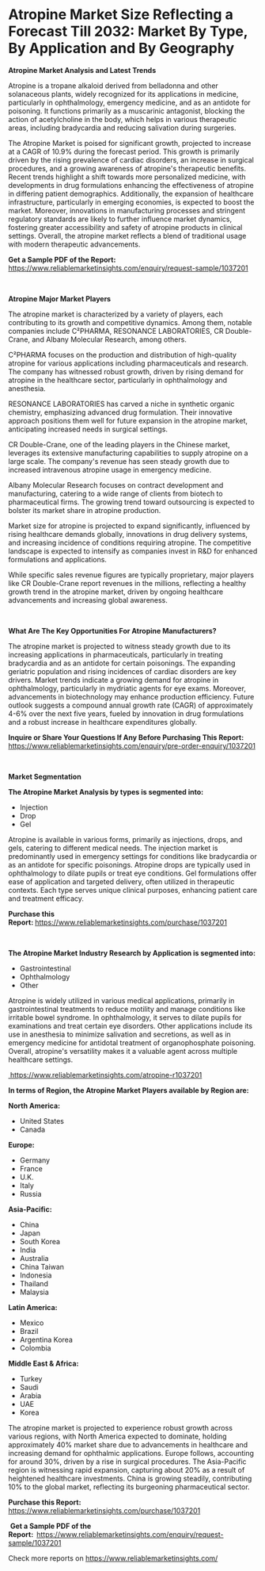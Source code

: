 <p><h1>Atropine Market Size Reflecting a Forecast Till 2032: Market By Type, By Application and By Geography</h1></p><p><strong>Atropine Market Analysis and Latest Trends</strong></p>
<p><p>Atropine is a tropane alkaloid derived from belladonna and other solanaceous plants, widely recognized for its applications in medicine, particularly in ophthalmology, emergency medicine, and as an antidote for poisoning. It functions primarily as a muscarinic antagonist, blocking the action of acetylcholine in the body, which helps in various therapeutic areas, including bradycardia and reducing salivation during surgeries.</p><p>The Atropine Market is poised for significant growth, projected to increase at a CAGR of 10.9% during the forecast period. This growth is primarily driven by the rising prevalence of cardiac disorders, an increase in surgical procedures, and a growing awareness of atropine's therapeutic benefits. Recent trends highlight a shift towards more personalized medicine, with developments in drug formulations enhancing the effectiveness of atropine in differing patient demographics. Additionally, the expansion of healthcare infrastructure, particularly in emerging economies, is expected to boost the market. Moreover, innovations in manufacturing processes and stringent regulatory standards are likely to further influence market dynamics, fostering greater accessibility and safety of atropine products in clinical settings. Overall, the atropine market reflects a blend of traditional usage with modern therapeutic advancements.</p></p>
<p><strong>Get a Sample PDF of the Report:&nbsp;</strong> <a href="https://www.reliablemarketinsights.com/enquiry/request-sample/1037201?utm_campaign=3011&utm_medium=2&utm_source=Github&utm_content=ia&utm_term=08032025&utm_id=atropine">https://www.reliablemarketinsights.com/enquiry/request-sample/1037201</a></p>
<p>&nbsp;</p>
<p><strong>Atropine Major Market Players</strong></p>
<p><p>The atropine market is characterized by a variety of players, each contributing to its growth and competitive dynamics. Among them, notable companies include C²PHARMA, RESONANCE LABORATORIES, CR Double-Crane, and Albany Molecular Research, among others.</p><p>C²PHARMA focuses on the production and distribution of high-quality atropine for various applications including pharmaceuticals and research. The company has witnessed robust growth, driven by rising demand for atropine in the healthcare sector, particularly in ophthalmology and anesthesia. </p><p>RESONANCE LABORATORIES has carved a niche in synthetic organic chemistry, emphasizing advanced drug formulation. Their innovative approach positions them well for future expansion in the atropine market, anticipating increased needs in surgical settings.</p><p>CR Double-Crane, one of the leading players in the Chinese market, leverages its extensive manufacturing capabilities to supply atropine on a large scale. The company's revenue has seen steady growth due to increased intravenous atropine usage in emergency medicine. </p><p>Albany Molecular Research focuses on contract development and manufacturing, catering to a wide range of clients from biotech to pharmaceutical firms. The growing trend toward outsourcing is expected to bolster its market share in atropine production.</p><p>Market size for atropine is projected to expand significantly, influenced by rising healthcare demands globally, innovations in drug delivery systems, and increasing incidence of conditions requiring atropine. The competitive landscape is expected to intensify as companies invest in R&D for enhanced formulations and applications.</p><p>While specific sales revenue figures are typically proprietary, major players like CR Double-Crane report revenues in the millions, reflecting a healthy growth trend in the atropine market, driven by ongoing healthcare advancements and increasing global awareness.</p></p>
<p>&nbsp;</p>
<p><strong>What Are The Key Opportunities For Atropine Manufacturers?</strong></p>
<p><p>The atropine market is projected to witness steady growth due to its increasing applications in pharmaceuticals, particularly in treating bradycardia and as an antidote for certain poisonings. The expanding geriatric population and rising incidences of cardiac disorders are key drivers. Market trends indicate a growing demand for atropine in ophthalmology, particularly in mydriatic agents for eye exams. Moreover, advancements in biotechnology may enhance production efficiency. Future outlook suggests a compound annual growth rate (CAGR) of approximately 4-6% over the next five years, fueled by innovation in drug formulations and a robust increase in healthcare expenditures globally.</p></p>
<p><strong>Inquire or Share Your Questions If Any Before Purchasing This Report:</strong> <a href="https://www.reliablemarketinsights.com/enquiry/pre-order-enquiry/1037201?utm_campaign=3011&utm_medium=2&utm_source=Github&utm_content=ia&utm_term=08032025&utm_id=atropine">https://www.reliablemarketinsights.com/enquiry/pre-order-enquiry/1037201</a></p>
<p>&nbsp;</p>
<p><strong>Market Segmentation</strong></p>
<p><strong>The Atropine Market Analysis by types is segmented into:</strong></p>
<p><ul><li>Injection</li><li>Drop</li><li>Gel</li></ul></p>
<p><p>Atropine is available in various forms, primarily as injections, drops, and gels, catering to different medical needs. The injection market is predominantly used in emergency settings for conditions like bradycardia or as an antidote for specific poisonings. Atropine drops are typically used in ophthalmology to dilate pupils or treat eye conditions. Gel formulations offer ease of application and targeted delivery, often utilized in therapeutic contexts. Each type serves unique clinical purposes, enhancing patient care and treatment efficacy.</p></p>
<p><strong>Purchase this Report:&nbsp;</strong><a href="https://www.reliablemarketinsights.com/purchase/1037201?utm_campaign=3011&utm_medium=2&utm_source=Github&utm_content=ia&utm_term=08032025&utm_id=atropine">https://www.reliablemarketinsights.com/purchase/1037201</a></p>
<p>&nbsp;</p>
<p><strong>The Atropine Market Industry Research by Application is segmented into:</strong></p>
<p><ul><li>Gastrointestinal</li><li>Ophthalmology</li><li>Other</li></ul></p>
<p><p>Atropine is widely utilized in various medical applications, primarily in gastrointestinal treatments to reduce motility and manage conditions like irritable bowel syndrome. In ophthalmology, it serves to dilate pupils for examinations and treat certain eye disorders. Other applications include its use in anesthesia to minimize salivation and secretions, as well as in emergency medicine for antidotal treatment of organophosphate poisoning. Overall, atropine's versatility makes it a valuable agent across multiple healthcare settings.</p></p>
<p><a href="https://www.reliablemarketinsights.com/atropine-r1037201?utm_campaign=3011&utm_medium=2&utm_source=Github&utm_content=ia&utm_term=08032025&utm_id=atropine">&nbsp;https://www.reliablemarketinsights.com/atropine-r1037201</a></p>
<p><strong>In terms of Region, the Atropine Market Players available by Region are:</strong></p>
<p>
    <p> <strong> North America: </strong>
        <ul>
            <li>United States</li>
            <li>Canada</li>
        </ul>
        </p> 
    <p> <strong> Europe: </strong>
        <ul>
            <li>Germany</li>
            <li>France</li>
            <li>U.K.</li>
            <li>Italy</li>
            <li>Russia</li>
        </ul>
        </p> 
    <p> <strong> Asia-Pacific: </strong>
        <ul>
            <li>China</li>
            <li>Japan</li>
            <li>South Korea</li>
            <li>India</li>
            <li>Australia</li>
            <li>China Taiwan</li>
            <li>Indonesia</li>
            <li>Thailand</li>
            <li>Malaysia</li>
        </ul>
        </p> 
    <p> <strong> Latin America: </strong>
        <ul>
            <li>Mexico</li>
            <li>Brazil</li>
            <li>Argentina Korea</li>
            <li>Colombia</li>
        </ul>
        </p> 
    <p> <strong> Middle East & Africa: </strong>
        <ul>
            <li>Turkey</li>
            <li>Saudi</li>
            <li>Arabia</li>
            <li>UAE</li>
            <li>Korea</li>
        </ul>
    </p>
    </p>
<p><p>The atropine market is projected to experience robust growth across various regions, with North America expected to dominate, holding approximately 40% market share due to advancements in healthcare and increasing demand for ophthalmic applications. Europe follows, accounting for around 30%, driven by a rise in surgical procedures. The Asia-Pacific region is witnessing rapid expansion, capturing about 20% as a result of heightened healthcare investments. China is growing steadily, contributing 10% to the global market, reflecting its burgeoning pharmaceutical sector.</p></p>
<p><strong>Purchase this Report: </strong><a href="https://www.reliablemarketinsights.com/purchase/1037201?utm_campaign=3011&utm_medium=2&utm_source=Github&utm_content=ia&utm_term=08032025&utm_id=atropine">https://www.reliablemarketinsights.com/purchase/1037201</a></p>
<p>&nbsp;<strong>Get a Sample PDF of the Report:&nbsp;&nbsp;</strong><a href="https://www.reliablemarketinsights.com/enquiry/request-sample/1037201?utm_campaign=3011&utm_medium=2&utm_source=Github&utm_content=ia&utm_term=08032025&utm_id=atropine">https://www.reliablemarketinsights.com/enquiry/request-sample/1037201</a></p>
<p><strong></strong></p>
<p>Check more reports on <a href="https://www.reliablemarketinsights.com/?utm_campaign=3011&utm_medium=2&utm_source=Github&utm_content=ia&utm_term=08032025&utm_id=atropine">https://www.reliablemarketinsights.com/</a></p>